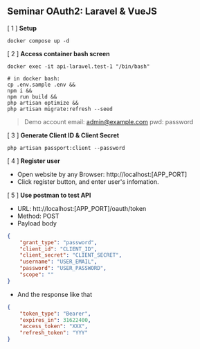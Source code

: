 Seminar OAuth2: Laravel & VueJS
---

[ 1 ] __Setup__
```shell
docker compose up -d
```

[ 2 ] __Access container bash screen__
```shell  
docker exec -it api-laravel.test-1 "/bin/bash"

# in docker bash:
cp .env.sample .env &&
npm i &&
npm run build &&
php artisan optimize &&
php artisan migrate:refresh --seed
```

> Demo account
> email: admin@example.com 
> pwd: password

[ 3 ] __Generate Client ID & Client Secret__
```shell
php artisan passport:client --password
```

[ 4 ] __Register user__
+ Open website by any Browser: http://localhost:[APP_PORT]
+ Click register button, and enter user's infomation.

[ 5 ] __Use postman to test API__
+ URL: htt://localhost:[APP_PORT]/oauth/token
+ Method: POST
+ Payload body 
```json
{
    "grant_type": "password",
    "client_id": "CLIENT_ID",
    "client_secret": "CLIENT_SECRET",
    "username": "USER_EMAIL",
    "password": "USER_PASSWORD",
    "scope": ""
}
```
+ And the response like that
```json
{
    "token_type": "Bearer",
    "expires_in": 31622400,
    "access_token": "XXX",
    "refresh_token": "YYY"
}
```
